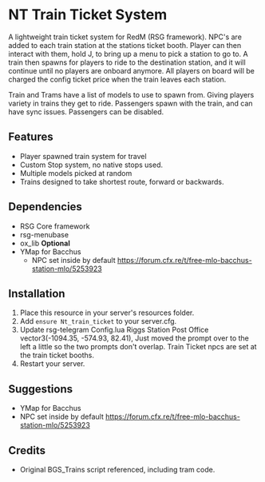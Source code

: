 # NT Train Ticket System

A lightweight train ticket system for RedM (RSG framework).
NPC's are added to each train station at the stations ticket booth.
Player can then interact with them, hold J, to bring up a menu to pick a station to go to.
A train then spawns for players to ride to the destination station, and it will continue until no players are onboard anymore.
All players on board will be charged the config ticket price when the train leaves each station.

Train and Trams have a list of models to use to spawn from. Giving players variety in trains they get to ride.
Passengers spawn with the train, and can have sync issues. Passengers can be disabled.

## Features
- Player spawned train system for travel
- Custom Stop system, no native stops used.
- Multiple models picked at random
- Trains designed to take shortest route, forward or backwards.

## Dependencies
- RSG Core framework
- rsg-menubase
- ox_lib
**Optional**
- YMap for Bacchus
    - NPC set inside by default
    https://forum.cfx.re/t/free-mlo-bacchus-station-mlo/5253923


## Installation
1. Place this resource in your server's resources folder.
2. Add `ensure Nt_train_ticket` to your server.cfg.
3. Update rsg-telegram Config.lua
    Riggs Station Post Office
    vector3(-1094.35, -574.93, 82.41),
    Just moved the prompt over to the left a little so the two prompts don't overlap.
    Train Ticket npcs are set at the train ticket booths.
4. Restart your server.

## Suggestions
- YMap for Bacchus
- NPC set inside by default
https://forum.cfx.re/t/free-mlo-bacchus-station-mlo/5253923

## Credits
- Original BGS_Trains script referenced, including tram code.
